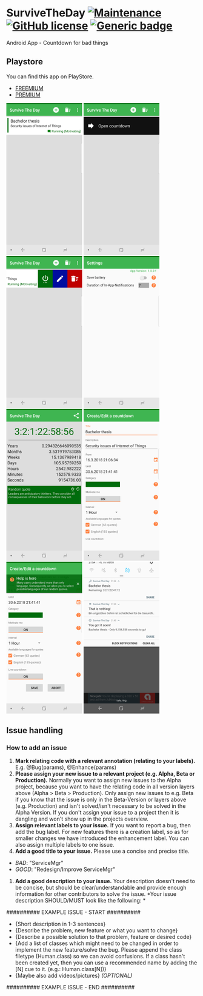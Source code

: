 


# SurviveTheDay  [![Maintenance](https://img.shields.io/badge/Maintained%3F-no-red.svg)](https://bitbucket.org/lbesson/ansi-colors) [![GitHub license](https://img.shields.io/github/license/wsdt/SurviveTheDay.svg)](https://github.com/wsdt/SurviveTheDay/blob/master/LICENSE) [![Generic badge](https://img.shields.io/badge/In-Java-RED.svg)](https://www.java.com/)
Android App - Countdown for bad things 

## Playstore
You can find this app on PlayStore. 
- [FREEMIUM](https://play.google.com/store/apps/details?id=kevkevin.wsdt.tagueberstehen)
- [PREMIUM](https://play.google.com/store/apps/details?id=kevkevin.wsdt.tagueberstehen.paid)

<img src="https://github.com/wsdt/SurviveTheDay/blob/master/_DEVELOPERS/someScreenshots/english/Screenshot_20180316-214200.png?raw=true" width="200" /> <img src="https://github.com/wsdt/SurviveTheDay/blob/master/_DEVELOPERS/someScreenshots/english/Screenshot_20180316-214209.png?raw=true" width="200" /> <img src="https://github.com/wsdt/SurviveTheDay/blob/master/_DEVELOPERS/someScreenshots/english/Screenshot_20180316-214216.png?raw=true" width="200" /> <img src="https://github.com/wsdt/SurviveTheDay/blob/master/_DEVELOPERS/someScreenshots/english/Screenshot_20180316-214226.png?raw=true" width="200" /> <img src="https://github.com/wsdt/SurviveTheDay/blob/master/_DEVELOPERS/someScreenshots/english/Screenshot_20180316-214245.png?raw=true" width="200" /> <img src="https://github.com/wsdt/SurviveTheDay/blob/master/_DEVELOPERS/someScreenshots/english/Screenshot_20180316-214253.png?raw=true" width="200" /> <img src="https://github.com/wsdt/SurviveTheDay/blob/master/_DEVELOPERS/someScreenshots/english/Screenshot_20180316-214301.png?raw=true" width="200" /> <img src="https://github.com/wsdt/SurviveTheDay/blob/master/_DEVELOPERS/someScreenshots/english/Screenshot_20180316-215430.png?raw=true" width="200" />

## Issue handling
### How to add an issue
1. **Mark relating code with a relevant annotation (relating to your labels).** E.g. @Bug(params), @Enhance(params)
1. **Please assign your new issue to a relevant project (e.g. Alpha, Beta or Production).** Normally you want to assign new issues to the Alpha project, because you want to have the relating code in all version layers above (Alpha > Beta > Production). Only assign new issues to e.g. Beta if you know that the issue is only in the Beta-Version or layers above (e.g. Production) and isn't solved/isn't necessary to be solved in the Alpha Version. If you don't assign your issue to a project then it is dangling and won't show up in the projects overview. 
1. **Assign relevant labels to your issue.** If you want to report a bug, then add the bug label. For new features there is a creation label, so as for smaller changes we have introduced the enhancement label. You can also assign multiple labels to one issue. 
1. **Add a good title to your issue.** Please use a concise and precise title. 
  * *BAD*: "ServiceMgr"
  * *GOOD*: "Redesign/Improve ServiceMgr"
1. **Add a good description to your issue.** Your description doesn't need to be concise, but should be clear/understandable and provide enough information for other contributors to solve the issue. *Your issue description SHOULD/MUST look like the following: *

########## EXAMPLE ISSUE - START ##########
- {Short description in 1-3 sentences}
- {Describe the problem, new feature or what you want to change}
- {Describe a possible solution to that problem, feature or desired code}
- {Add a list of classes which might need to be changed in order to implement the new feature/solve the bug. Please append the class filetype (Human.class) so we can avoid confusions. If a class hasn't been created yet, then you can use a recommended name by adding the [N] cue to it. (e.g.: Human.class[N])}
- {Maybe also add videos/pictures} *(OPTIONAL)*

########## EXAMPLE ISSUE - END ##########
